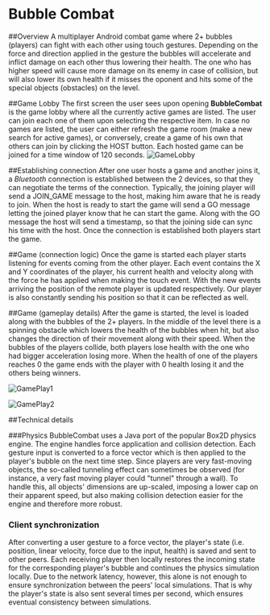 Bubble Combat
=======================

##Overview
A multiplayer Android combat game where 2+ bubbles (players) can fight with each other using touch gestures. Depending on the force and direction applied in the gesture the bubbles will accelerate and inflict damage on each other thus lowering their health. The one who has higher speed will cause more damage on its enemy in case of collision, but will also lower its own health if it misses the oponent and hits some of the special objects (obstacles) on the level.

##Game Lobby
The first screen the user sees upon opening **BubbleCombat** is the game lobby where all the currently active games are listed. The user can join each one of them upon selecting the respective item. In case no games are listed, the user can either refresh the game room (make a new search for active games), or conversely, create a game of his own that others can join by clicking the HOST button. Each hosted game can be joined for a time window of 120 seconds.
![GameLobby]("https://raw.githubusercontent.com/asenovm/hackfmi-ragdoll-physics/master/Screeshots/game_lobby.png")

##Establishing connection
After one user hosts a game and another joins it, a *Bluetooth* connection is established between the 2 devices, so that they can negotiate the terms of the connection. Typically, the joining player will send a JOIN_GAME message to the host, making him aware that he is ready to join. When the host is ready to start the game will send a GO message letting the joined player know that he can start the game. Along with the GO message the host will send a timestamp, so that the joining side can sync his time with the host. Once the connection is established both players start the game.

##Game (connection logic)
Once the game is started each player starts listening for events coming from the other player. Each event contains the X and Y coordinates of the player, his current health and velocity along with the force he has applied when making the touch event. With the new events arriving the position of the remote player is updated respectively. Our player is also constantly sending his position so that it can be reflected as well.

##Game (gameplay details)
After the game is started, the level is loaded along with the bubbles of the 2+ players. In the middle of the level there is a spinning obstacle which lowers the health of the bubbles when hit, but also changes the direction of their movement along with their speed. When the bubbles of the players collide, both players lose health with the one who had bigger acceleration losing more. When the health of one of the players reaches 0 the game ends with the player with 0 health losing it and the others being winners.

![GamePlay1]("https://raw.githubusercontent.com/asenovm/hackfmi-ragdoll-physics/master/Screeshots/game_play_1.png")

![GamePlay2]("https://raw.githubusercontent.com/asenovm/hackfmi-ragdoll-physics/master/Screeshots/game_play_2.png")

##Technical details

###Physics
BubbleCombat uses a Java port of the popular Box2D physics engine. The engine handles force application and collision detection. Each gesture input is converted to a force vector which is then applied to the player's bubble on the next time step. Since players are very fast-moving objects, the so-called tunneling effect can sometimes be observed (for instance, a very fast moving player could "tunnel" through a wall). To handle this, all objects' dimensions are up-scaled, imposing a lower cap on their apparent speed, but also making collision detection easier for the engine and therefore more robust.

### Client synchronization
After converting a user gesture to a force vector, the player's state (i.e. position, linear velocity, force due to the input, health) is saved and sent to other peers. Each receiving player then locally restores the incoming state for the corresponding player's bubble and continues the physics simulation locally. Due to the network latency, however, this alone is not enough to ensure synchronization between the peers' local simulations. That is why the player's state is also sent several times per second, which ensures eventual consistency between simulations.
